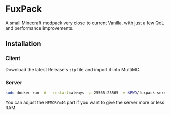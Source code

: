 # FuxPack

A small Minecraft modpack very close to current Vanilla, with just a few QoL and
performance improvements.

## Installation

### Client

Download the latest Release's `zip` file and import it into MultiMC.

### Server

```sh
sudo docker run -d --restart=always -p 25565:25565 -v $PWD/fuxpack-server:/data -e TYPE=FABRIC -e VERSION=1.19.2 -e PACKWIZ_URL=https://raw.githubusercontent.com/FuxGames/FuxPack/main/pack.toml -e EULA=TRUE -e MEMORY=4G itzg/minecraft-server
```

You can adjust the `MEMORY=4G` part if you want to give the server more or less
RAM.
